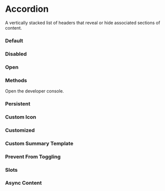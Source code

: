 # Accordion

A vertically stacked list of headers that reveal or hide associated sections of content.

<Playground />

<Usage />

<Api />

<GlobalConfig />

<Examples />

### Default

<Example value="default" />

### Disabled

<Example value="disabled" />

### Open

<Example value="open" />

### Methods

Open the developer console.

<Example value="methods" />

### Persistent

<Example value="persistent" />

### Custom Icon

<Example value="custom-icon" />

### Customized

<Example value="customized" />

### Custom Summary Template

<Example value="custom-summary-template" />

### Prevent From Toggling

<Example value="prevent-from-toggling" />

### Slots

<Example value="slots" />

### Async Content

<Example value="async-content" />

<LastModified />
